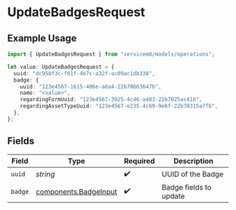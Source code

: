 # UpdateBadgesRequest

## Example Usage

```typescript
import { UpdateBadgesRequest } from "servicem8/models/operations";

let value: UpdateBadgesRequest = {
  uuid: "dc958f3c-f61f-4e7c-a32f-ac09ac1db338",
  badge: {
    uuid: "123e4567-1615-406e-a6a4-22b70663647b",
    name: "<value>",
    regardingFormUuid: "123e4567-3925-4c46-a483-22b7025ac41b",
    regardingAssetTypeUuid: "123e4567-e235-4c69-9e6f-22b70315a7fb",
  },
};
```

## Fields

| Field                                                          | Type                                                           | Required                                                       | Description                                                    |
| -------------------------------------------------------------- | -------------------------------------------------------------- | -------------------------------------------------------------- | -------------------------------------------------------------- |
| `uuid`                                                         | *string*                                                       | :heavy_check_mark:                                             | UUID of the Badge                                              |
| `badge`                                                        | [components.BadgeInput](../../models/components/badgeinput.md) | :heavy_check_mark:                                             | Badge fields to update                                         |